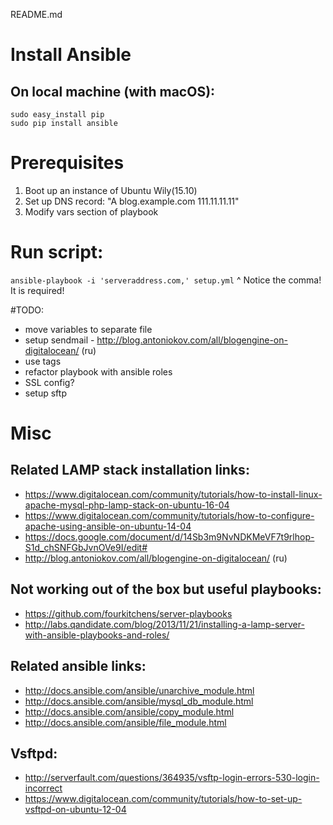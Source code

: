 README.md

# Install Ansible

## On local machine (with macOS):

```
sudo easy_install pip
sudo pip install ansible
```

# Prerequisites

1. Boot up an instance of Ubuntu Wily(15.10)
2. Set up DNS record: "A blog.example.com 111.11.11.11"
3. Modify vars section of playbook

# Run script:

`ansible-playbook -i 'serveraddress.com,' setup.yml`
                                       ^ Notice the comma! It is required!

#TODO:
- move variables to separate file
- setup sendmail - http://blog.antoniokov.com/all/blogengine-on-digitalocean/ (ru)
- use tags
- refactor playbook with ansible roles
- SSL config?
- setup sftp

# Misc

## Related LAMP stack installation links:

- https://www.digitalocean.com/community/tutorials/how-to-install-linux-apache-mysql-php-lamp-stack-on-ubuntu-16-04
- https://www.digitalocean.com/community/tutorials/how-to-configure-apache-using-ansible-on-ubuntu-14-04
- https://docs.google.com/document/d/14Sb3m9NvNDKMeVF7t9rlhop-S1d_chSNFGbJvnOVe9I/edit#
- http://blog.antoniokov.com/all/blogengine-on-digitalocean/ (ru)

## Not working out of the box but useful playbooks:

- https://github.com/fourkitchens/server-playbooks
- http://labs.qandidate.com/blog/2013/11/21/installing-a-lamp-server-with-ansible-playbooks-and-roles/

## Related ansible links:

- http://docs.ansible.com/ansible/unarchive_module.html
- http://docs.ansible.com/ansible/mysql_db_module.html
- http://docs.ansible.com/ansible/copy_module.html
- http://docs.ansible.com/ansible/file_module.html

## Vsftpd:

- http://serverfault.com/questions/364935/vsftp-login-errors-530-login-incorrect
- https://www.digitalocean.com/community/tutorials/how-to-set-up-vsftpd-on-ubuntu-12-04
